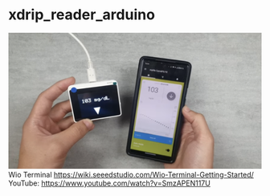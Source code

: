 # xdrip_reader_arduino
![alt text](https://github.com/raspizone/xdrip_reader_arduino/blob/main/test.png "")
Wio Terminal https://wiki.seeedstudio.com/Wio-Terminal-Getting-Started/
YouTube: https://www.youtube.com/watch?v=SmzAPEN117U
